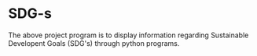 # SDG-s

The above project program is to display information regarding Sustainable Developent Goals (SDG's) through python programs.
